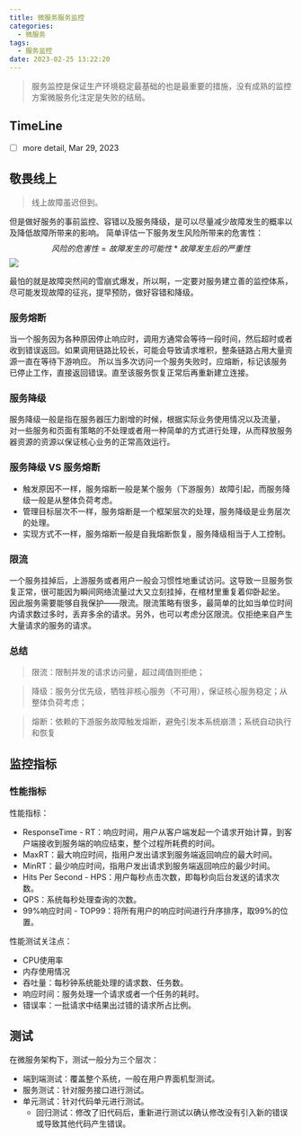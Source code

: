 ```yaml
---
title: 微服务服务监控
categories:
  - 微服务
tags:
  - 服务监控
date: 2023-02-25 13:22:20
---
```


>服务监控是保证生产环境稳定最基础的也是最重要的措施，没有成熟的监控方案微服务化注定是失败的结局。

<!-- more -->

## TimeLine
- [ ] more detail, Mar 29, 2023

## 敬畏线上
>线上故障虽迟但到。

但是做好服务的事前监控、容错以及服务降级，是可以尽量减少故障发生的概率以及降低故障所带来的影响。
简单评估一下服务发生风险所带来的危害性：
$$风险的危害性=故障发生的可能性 * 故障发生后的严重性$$
![](/images/fault.png)

最怕的就是故障突然间的雪崩式爆发，所以啊，一定要对服务建立善的监控体系，尽可能发现故障的征兆，提早预防，做好容错和降级。

### 服务熔断
当一个服务因为各种原因停止响应时，调用方通常会等待一段时间，然后超时或者收到错误返回。如果调用链路比较长，可能会导致请求堆积，整条链路占用大量资源一直在等待下游响应。
所以当多次访问一个服务失败时，应熔断，标记该服务已停止工作，直接返回错误。直至该服务恢复正常后再重新建立连接。

### 服务降级
服务降级一般是指在服务器压力剧增的时候，根据实际业务使用情况以及流量，
对一些服务和页面有策略的不处理或者用一种简单的方式进行处理，从而释放服务器资源的资源以保证核心业务的正常高效运行。

### 服务降级 VS 服务熔断

- 触发原因不一样，服务熔断一般是某个服务（下游服务）故障引起，而服务降级一般是从整体负荷考虑。
- 管理目标层次不一样，服务熔断是一个框架层次的处理，服务降级是业务层次的处理。
- 实现方式不一样，服务熔断一般是自我熔断恢复，服务降级相当于人工控制。


### 限流
一个服务挂掉后，上游服务或者用户一般会习惯性地重试访问。这导致一旦服务恢复正常，很可能因为瞬间网络流量过大又立刻挂掉，在棺材里重复着仰卧起坐。
因此服务需要能够自我保护——限流。限流策略有很多，最简单的比如当单位时间内请求数过多时，丢弃多余的请求。另外，也可以考虑分区限流。仅拒绝来自产生大量请求的服务的请求。

### 总结

>限流：限制并发的请求访问量，超过阈值则拒绝；

>降级：服务分优先级，牺牲非核心服务（不可用），保证核心服务稳定；从整体负荷考虑；

>熔断：依赖的下游服务故障触发熔断，避免引发本系统崩溃；系统自动执行和恢复

## 监控指标

### 性能指标
性能指标：
- ResponseTime - RT：响应时间，用户从客户端发起一个请求开始计算，到客户端接收到服务端的响应结束，整个过程所耗费的时间。
- MaxRT：最大响应时间，指用户发出请求到服务端返回响应的最大时间。
- MinRT：最少响应时间，指用户发出请求到服务端返回响应的最少时间。
- Hits Per Second - HPS：用户每秒点击次数，即每秒向后台发送的请求次数。
- QPS：系统每秒处理查询的次数。
- 99%响应时间 - TOP99：将所有用户的响应时间进行升序排序，取99%的位置。

性能测试关注点：
- CPU使用率
- 内存使用情况
- 吞吐量：每秒钟系统能处理的请求数、任务数。
- 响应时间：服务处理一个请求或者一个任务的耗时。
- 错误率：一批请求中结果出过错的请求所占比例。


## 测试
在微服务架构下，测试一般分为三个层次：
- 端到端测试：覆盖整个系统，一般在用户界面机型测试。
- 服务测试：针对服务接口进行测试。
- 单元测试：针对代码单元进行测试。 
  - 回归测试：修改了旧代码后，重新进行测试以确认修改没有引入新的错误或导致其他代码产生错误。
  
